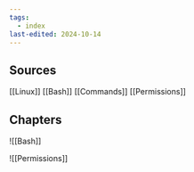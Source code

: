 ```yaml
---
tags:
  - index
last-edited: 2024-10-14
---
```


## Sources

[[Linux]]
[[Bash]]
[[Commands]]
[[Permissions]]

## Chapters

![[Bash]]

![[Permissions]]